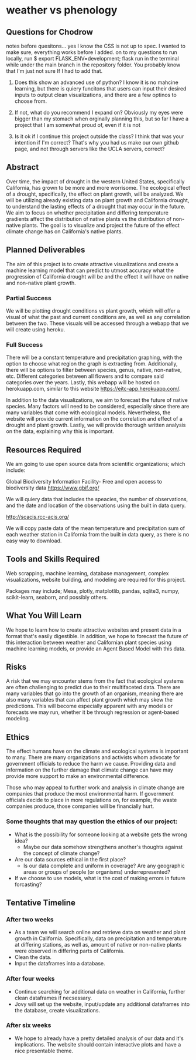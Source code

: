 # weather vs phenology

## Questions for Chodrow

notes before quesitons... yes I know the CSS is not up to spec. I wanted to make sure, everything works before I added. on to my questions
to run locally,  run 
$ export FLASK_ENV=development; flask run
in the terminal while under the main branch in the repository folder. You probably know that I'm just not sure If I had to add that. 

1. Does this show an advanced use of python? I know it is no mahcine learning, but there is quiery funcitons that users can input their desired inputs to output clean visualizations, and there are a few optinos to choose from.

2. If not, what do you recommend I expand on? Obviously my eyes were bigger than my stomach when orginally planning this, but so far I have a project that I am somewhat proud of, even if it is not 

3. Is it ok if I continue this project outside the class? I think that was your intention if I'm correct? That's why you had us make our own github page, and not through servers like the UCLA servers, correct? 

## Abstract

Over time, the impact of drought in the western United States, specifically California, has grown to be more and more worrisome. The ecological effect of a drought, specifically, the effect on plant growth, will be analyzed. We will be utilizing already existing data on plant growth and California drought, to understand the lasting effects of a drought that may occur in the future. We aim to focus on whether precipitation and differing temperature gradients affect the distribution of native plants vs the distribution of non-native plants. The goal is to visualize and project the future of the effect climate change has on California's native plants.

## Planned Deliverables

The aim of this project is to create attractive visualizations and create a machine learning model that can predict to utmost accuracy what the progression of California drought will be and the effect it will have on native and non-native plant growth. 

### Partial Success

We will be plotting drought conditions vs plant growth, which will offer a visual of what the past and current conditions are, as well as any correlation between the two. These visuals will be accessed through a webapp that we will create using heroku.

### Full Success
There will be a constant temperature and precipitation graphing, with the option to choose what region the graph is extracting from. Additionally, there will be options to filter between species, genus, native, non-native, etc. Different categories between all flowers and to compare said categories over the years. Lastly, this webapp will be hosted on herokuapp.com, similar to this website https://eitc-app.herokuapp.com/. 

In addition to the data visualizations, we aim to forecast the future of native species. Many factors will need to be considered, especially since there are many variables that come with ecological models.  Nevertheless, the website will provide current information on the correlation and effect of a drought and plant growth. Lastly, we will provide thorough written analysis on the data, explaining why this is important.

## Resources Required

We am going to use open source data from scientific organizations; which include:

Global Biodiversity Information Facility-
Free and open access to biodiversity data
https://www.gbif.org/

We will quiery data that includes the speacies, the number of observations, and the date and location of the observations using the built in data query.

http://scacis.rcc-acis.org/

We will copy paste data of the mean temperature and precipitation sum of each weather station in California from the built in data query, as there is no easy way to download.

## Tools and Skills Required

Web scrapping, machine learning, database management, complex visualizations, website building, and modeling are required for this project. 

Packages may include; Mesa, plotly, matplotlib, pandas, sqlite3, numpy, scikit-learn, seaborn, and possibly others.

## What You Will Learn

We hope to learn how to create attractive websites and present data in a format that's easily digestible. In addition, we hope to forecast the future of this interaction between weather and Californian plant species using machine learning models, or provide an Agent Based Model with this data.


## Risks

A risk that we may encounter stems from the fact that ecological systems are often challenging to predict due to their multifaceted data. There are many variables that go into the growth of an organism, meaning there are also many variables that can affect plant growth which may skew the predictions. This will become especially apparent with any models or forecasts we may run, whether it be through regression or agent-based modeling.

## Ethics

The effect humans have on the climate and ecological systems is important to many. There are many organizations and activists whom advocate for government officials to reduce the harm we cause. Providing data and information on the further damage that climate change can have may provide more support to make an environmental difference. 

Those who may appeal to further work and analysis in climate change are companies that produce the most environmental harm. If government officials decide to place in more regulations on, for example, the waste companies produce, those companies will be financially hurt.

### Some thoughts that may question the ethics of our project:

- What is the possibility for someone looking at a website gets the wrong idea?
    - Maybe our data somehow strengthens another's thoughts against the concept of climate change? 
- Are our data sources ethical in the first place? 
    - Is our data complete and uniform in coverage? Are any geographic areas or groups of people (or organisms) underrepresented? 
- If we choose to use models, what is the cost of making errors in future forcasting?

## Tentative Timeline

### After two weeks
- As a team we will search online and retrieve data on weather and plant growth in California. Specifically, data on precipitation and temperature at differing stations, as well as, amount of native or non-native plants were observed in differing parts of California.
- Clean the data.
- Input the dataframes into a database.

### After four weeks
- Continue searching for additional data on weather in California, further clean dataframes if necsessary.
- Jovy will set up the website, input/update any additional dataframes into the database, create visualizations.


### After six weeks
- We hope to already have a pretty detailed analysis of our data and it's implications. The website should contain interactive plots and have a nice presentable theme.
